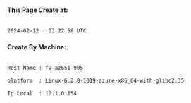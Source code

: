 
   
#### This Page Create at:

```bash

2024-02-12 - 03:27:58 UTC

```

#### Create By Machine:

```bash

Host Name : fv-az651-905

platform  : Linux-6.2.0-1019-azure-x86_64-with-glibc2.35

Ip Local  : 10.1.0.154

```

